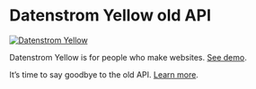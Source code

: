 Datenstrom Yellow old API
=========================
[![Datenstrom Yellow](https://raw.githubusercontent.com/datenstrom/yellow-developers/master/media/images/datenstrom-yellow-en.jpg)](https://datenstrom.se/yellow/)

Datenstrom Yellow is for people who make websites. [See demo](https://developers.datenstrom.se/).

It’s time to say goodbye to the old API. [Learn more](https://developers.datenstrom.se/help/).
